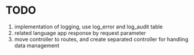# TODO

1. implementation of logging, use log_error and log_audit table
2. related language app response by request parameter
3. move controller to routes, and create separated controller for handling data management
